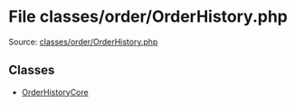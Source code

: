File classes/order/OrderHistory.php
=========

Source: [classes/order/OrderHistory.php](https://github.com/PrestaShop/PrestaShop/blob/1.6.0.8/classes/order/OrderHistory.php)


Classes
-------

* [OrderHistoryCore](class.OrderHistoryCore.md)

